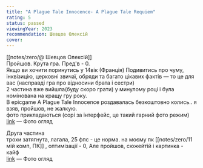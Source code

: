 ```yaml
---
title: "A Plague Tale Innocence- A Plague Tale Requiem"
rating: 5
status: passed
viewingYear: 2023
recommendation: Шевцов Олексій
cover: 
---
```

[[notes/zero/@ Шевцов Олексій]]  
Пройшов. Крута гра. Пред'в - 0.  
Якщо ви хочити поринутись у 14вік (Франція) Подивитись про чуму, інквізицію, церковні звичаї, обряди та багато цікавих фактів — то це для вас (насправді гра про відносини брата і сестри)  
2 частина вже вийшла(буду скоро грати)  у минулому році і була номінована на кращу гру року.  
В epicgame A Plague Tale Innocence роздавалась безкоштовно колись.. я взяв, пройшов, не жалкую.  
фото прикладаються (сорі за інтерфейс, це такий гарний фото режим)  
[link](https://www.flickr.com/photos/198062248@N07/albums/72177720307404866) — Фото огляд

Друга частина  
трохи затягнута, лагала, 25 фпс - це норма. на моєму пк [[notes/zero/11 мій комп, ПК]] , оптимізації - 0, Але пройшов, сюжейтій і картинка - кайф  
[link](https://www.flickr.com/photos/198062248@N07/albums/72177720307421554) — Фото огляд
